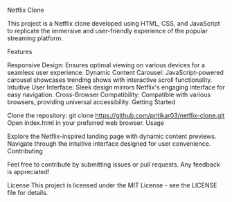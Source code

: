 Netflix Clone

This project is a Netflix clone developed using HTML, CSS, and JavaScript to replicate the immersive and user-friendly experience of the popular streaming platform.

Features

Responsive Design: Ensures optimal viewing on various devices for a seamless user experience.
Dynamic Content Carousel: JavaScript-powered carousel showcases trending shows with interactive scroll functionality.
Intuitive User Interface: Sleek design mirrors Netflix's engaging interface for easy navigation.
Cross-Browser Compatibility: Compatible with various browsers, providing universal accessibility.
Getting Started

Clone the repository: git clone https://github.com/pritikar03/netflix-clone.git
Open index.html in your preferred web browser.
Usage

Explore the Netflix-inspired landing page with dynamic content previews.
Navigate through the intuitive interface designed for user convenience.
Contributing

Feel free to contribute by submitting issues or pull requests. Any feedback is appreciated!

License
This project is licensed under the MIT License - see the LICENSE file for details.







